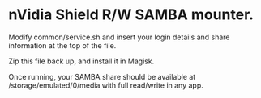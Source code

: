 # nVidia Shield R/W SAMBA mounter.

Modify common/service.sh and insert your login details and share information at the top of the file.

Zip this file back up, and install it in Magisk.

Once running, your SAMBA share should be available at /storage/emulated/0/media with full read/write in any app.
